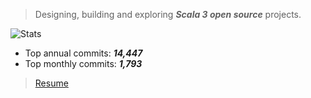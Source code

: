 >Designing, building and exploring ***Scala 3 open source*** projects.

![Stats](https://github-readme-stats.vercel.app/api?username=objektwerks&show_icons=true&hide_border=true)

* Top annual commits: ***14,447***
* Top monthly commits: ***1,793***

>[Resume](https://github.com/objektwerks/resume)
